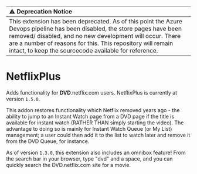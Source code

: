 | :warning: Deprecation Notice          |
|:------------------------------------------|
| This extension has been deprecated.  As of this point the Azure Devops pipeline has been disabled, the store pages have been removed/ disabled, and no new development will occur.  There are a number of reasons for this.  This repository will remain intact, to keep the sourcecode available for reference.         |

# NetflixPlus
Adds functionality for **DVD**.netflix.com users. 
NetflixPlus is currently at version `1.5.0`.

This addon restores functionality which Netflix removed years ago - the ability to jump to an Instant Watch page from a DVD page if the title is available for instant watch (RATHER THAN simply starting the video).  The advantage to doing so is mainly for Instant Watch Queue (or My List) management; a user could then add it to the list to watch later and remove it from the DVD Queue, for instance.  

As of version `1.3.0`, this extension also includes an omnibox feature!  From the search bar in your browser, type "dvd" and a space, and you can quickly search the DVD.netflix.com site for a movie.
